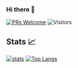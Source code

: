 ### Hi there 👋

[![PRs Welcome](https://img.shields.io/badge/PRs-welcome-971901.svg?style=flat&logo=github)](https://github.com/JWThacker)
<img alt="Visitors" src="https://komarev.com/ghpvc/?username=JWThacker&style=flat&labelColor=red&logo=github&label=PROFILE+VIEWS&color=971901"/>

<!--
**JWThacker/JWThacker** is a ✨ _special_ ✨ repository because its `README.md` (this file) appears on your GitHub profile.

Here are some ideas to get you started:

- 🔭 I’m currently working on ...
- 🌱 I’m currently learning ...
- 👯 I’m looking to collaborate on ...
- 🤔 I’m looking for help with ...
- 💬 Ask me about ...
- 📫 How to reach me: ...
- 😄 Pronouns: ...
- ⚡ Fun fact: ...
-->
## Stats 📈

[![stats](https://github-readme-stats.vercel.app/api?username=JWThacker&show_icons=true&count_private=true&title_color=971901&text_color=971901&icon_color=971901&no-bg=true&hide_border=true)](https://github.com/JWThacker)
[![Top Langs](https://github-readme-stats.vercel.app/api/top-langs/?username=JWThacker&layout=compact)](https://github.com/JWThacker)
